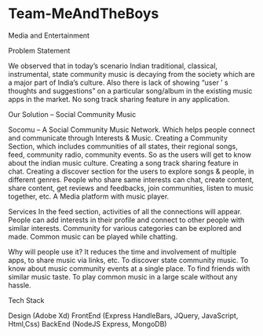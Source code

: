 # Team-MeAndTheBoys
Media and Entertainment

Problem Statement

We observed that in today’s scenario Indian traditional, classical, instrumental, state community music is decaying from the society which are a major part of India’s culture.
Also there is lack of showing “user ’ s thoughts and suggestions” on a particular song/album in the existing music apps in the market.
No song track sharing feature in any application.


Our Solution – Social Community Music

Socomu – A Social Community Music Network. Which helps people connect and communicate through Interests & Music.
Creating a Community Section, which includes communities of all states, their regional songs, feed, community radio, community events. So as the users will get to know about the indian music culture.
Creating a song track sharing feature in chat.
Creating a discover section for the users to explore songs & people, in different genres.
People who share same interests can chat, create content, share content, get reviews and  feedbacks, join communities, listen to music together, etc.
A Media platform with music player.


Services
In the feed section, activities of all the connections will appear.
People can add interests in their profile and connect to other people with similar interests.
Community for various categories can be explored and made.
Common music can be played while chatting.

Why will people use it?
It reduces the time and involvement of multiple apps, to share music via links, etc.
To discover state community music.
To know about music community events at a single place.
To find friends with similar music taste.
To play common music in a large scale without any hassle.


Tech Stack

Design (Adobe Xd)
FrontEnd (Express HandleBars, JQuery, JavaScript, Html,Css)
BackEnd (NodeJS Express, MongoDB)
